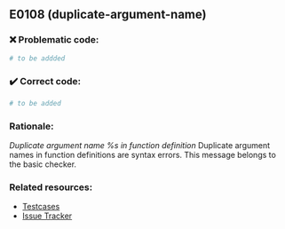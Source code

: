 ## E0108 (duplicate-argument-name)

### :x: Problematic code:

```python
# to be addded
```

### :heavy_check_mark: Correct code:

```python
# to be added
```

### Rationale:

 *Duplicate argument name %s in function definition*
  Duplicate argument names in function definitions are syntax errors. This
  message belongs to the basic checker.



### Related resources:

- [Testcases](#)
- [Issue Tracker](https://github.com/PyCQA/pylint/issues?q=is%3Aissue+%22duplicate-argument-name%22+OR+%22E0108%22)
